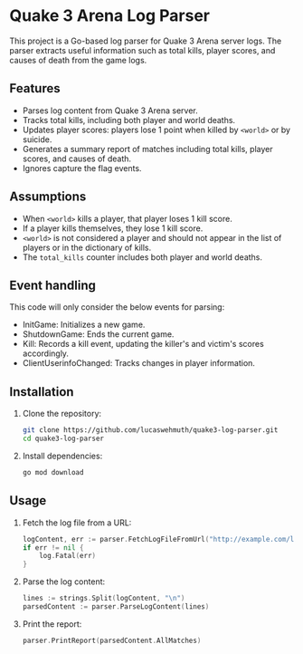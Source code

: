 # Quake 3 Arena Log Parser

This project is a Go-based log parser for Quake 3 Arena server logs. The parser extracts useful information such as total kills, player scores, and causes of death from the game logs. 

## Features

- Parses log content from Quake 3 Arena server.
- Tracks total kills, including both player and world deaths.
- Updates player scores: players lose 1 point when killed by `<world>` or by suicide.
- Generates a summary report of matches including total kills, player scores, and causes of death.
- Ignores capture the flag events.

## Assumptions

- When `<world>` kills a player, that player loses 1 kill score.
- If a player kills themselves, they lose 1 kill score.
- `<world>` is not considered a player and should not appear in the list of players or in the dictionary of kills.
- The `total_kills` counter includes both player and world deaths.

## Event handling
This code will only consider the below events for parsing:
- InitGame: Initializes a new game.
- ShutdownGame: Ends the current game.
- Kill: Records a kill event, updating the killer's and victim's scores accordingly.
- ClientUserinfoChanged: Tracks changes in player information.

## Installation

1. Clone the repository:
    ```sh
    git clone https://github.com/lucaswehmuth/quake3-log-parser.git
    cd quake3-log-parser
    ```

2. Install dependencies:
    ```sh
    go mod download
    ```

## Usage

1. Fetch the log file from a URL:
    ```go
    logContent, err := parser.FetchLogFileFromUrl("http://example.com/logfile.log")
    if err != nil {
        log.Fatal(err)
    }
    ```

2. Parse the log content:
    ```go
    lines := strings.Split(logContent, "\n")
    parsedContent := parser.ParseLogContent(lines)
    ```

3. Print the report:
    ```go
    parser.PrintReport(parsedContent.AllMatches)
    ```
    